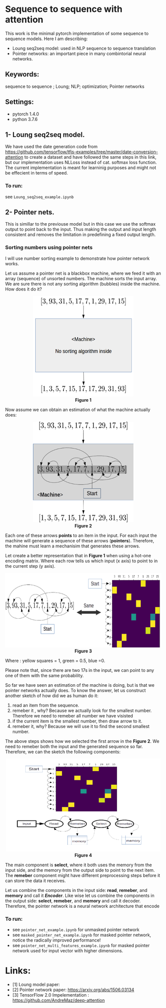 # Sequence to sequence with attention 

This work is the minimal pytorch implementation of some sequence to sequence models. Here I am describing:
* Loung seq2seq model: used in NLP sequence to sequence translation
* Pointer networks: an important piece in many combintorial neural networks.

## Keywords:
sequence to sequence ; Loung; NLP; optimization; Pointer networks


## Settings:
- pytorch 1.4.0
- python 3.7.6


## 1- Loung seq2seq model.
 We have used the date generation code from https://github.com/tensorflow/tfjs-examples/tree/master/date-conversion-attention to create a dataset and have followed the same steps in this link, but our implementation uses NLLoss instead of cat. softmax loss function. 
The current implementation is meant for learninig purposes and might not be effecient in terms of speed.

### To run:
  see `Loung_seq2seq_example.ipynb`

## 2- Pointer nets.
 This is simillar to the previouse model but in this case we use the softmax output to point back to the input. Thus making the output and input length consistent and removes the limitation in predefining a fixed output length. 

### Sorting numbers using pointer nets
 I will use number sorting example to demonstrate how pointer network works.

 Let us assume a pointer net is a blackbox machine, where we feed it with an array (sequence) of unsorted numbers. The machine sorts the input array. We are sure there is not any sorting algorithm (bubbles) inside the machine. How does it do it?

 <p align="center">
  <img src="images/ptr_machine_1.png" width="324" height="324" alt="Figure 1">
  <br><b> Figure 1 </b>
</p>
  
 Now assume we can obtain an estimation of what the machine actually does:

<p align="center">
  <img src="images/ptr_machine_2.png" width="324" height="324">
  <br><b> Figure 2 </b>
</p>

Each one of these arrows <b>points</b> to an item in the input. For each input the machine will generate a sequence of these arrows (<b>pointers</b>). Therefore, the mahine must learn a mechanisim that generates these arrows.

Let create a better representation that in <b>Figure 1</b> when using a hot-one encoding matrix. Where each row tells us which input (x axis) to point to in the current step (y axis).

<p align="center">
  <img src="images/ptr_machine_3.png" width="650" height="240">
  <br><b>Figure 3</b>
</p>

Where : yellow squares = 1, green = 0.5, blue =0.

Please note that, since there are two 17s in the input, we can point to any one of them with the same probability.

So far we have seen an estimation of the machine is doing, but is that we pointer networks actually does. To know the answer, let us construct another sketch of how did we as human do it:

1. read an item from the sequence. 
2. remeber it , why? Because we actually look for the smallest number. Therefore we need to remeber all number we have visisted
3. if the current item is the smallest number, then draw arrow to it.
4. remeber it, why? Because we will use it to find the second smallest number.

The above steps shows how we selected the first arrow in the <b>Figure 2</b>. We need to remeber both the input and the generated sequence so far. Therefore, we can the sketch the following components:
<p align="center">
  <img src="images/ptr_machine_4.png" width="500" height="300">
  <br><b>Figure 4</b>
</p>

The main component is <b>select</b>, where it both uses the memory from the input side, and the memory from the output side to point to the next item. The <b>remeber</b> component might have different preprocessing steps before it can store the data it receives.

Let us combine the components in the input side: <b>read</b>, <b>remeber</b>, and <b>memory</b> and call it <i><b>Encoder</b></i>. Like wise let us combine the components in the output side: <b>select</b>, <b>remeber</b>, and <b>memory</b> and call it decoder. Therefore, the pointer network is a neural network architecture that encode  



 ### To run:
  - see `pointer_net_example.ipynb` for unmasked pointer network 
  - see  `masked_pointer_net_example.ipynb` for masked pointer network, notice the radically improved performance!
  - see  `pointer_net_multi_features_example.ipynb` for masked pointer network used for input vector with higher dimensions.

# Links:
- [1] Loung model paper: 
- [2] Pointer network paper: https://arxiv.org/abs/1506.03134
- [3] TensorFlow 2.0 Impelementation : https://github.com/AndreMaz/deep-attention
